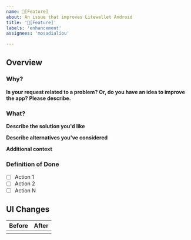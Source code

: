 ```yaml
---
name: 🥳[Feature] 
about: An issue that improves Litewallet Android
title: '🥳[Feature]'
labels: 'enhancement'
assignees: 'mosadialiou'

---
```


## Overview

### Why?
**Is your request related to a problem? Or, do you have an idea to improve the app? Please describe.**
<!-- A clear and concise description of your idea. --> 


### What?
**Describe the solution you'd like**
<!-- A clear and concise description of what you want to happen. -->

**Describe alternatives you've considered**
<!-- A clear and concise description of any alternative solutions or features you've considered. -->

**Additional context**
<!-- Add any other context or screenshots about the feature request here. --> 

### Definition of Done
- [ ] Action 1
- [ ] Action 2
- [ ] Action N

## UI Changes

|**Before**|**After**|
|----------|---------|
|<!-- Insert _before_ screenshot or gif-->|<!-- Insert _after_ screenshot or gif if you can-->|